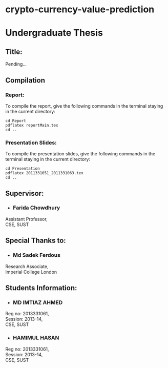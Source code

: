 # crypto-currency-value-prediction

# Undergraduate Thesis
## Title:
Pending...

## Compilation
### Report:
To compile the report, give the following commands in the terminal staying in the current directory:

    cd Report
    pdflatex reportMain.tex
    cd ..
  
### Presentation Slides:
To compile the presentation slides, give the following commands in the terminal staying in the current directory:

    cd Presentation
    pdflatex 2011331051_2011331063.tex
    cd ..
## Supervisor:

- <h3>Farida Chowdhury</h3>
Assistant Professor,<br>
CSE, SUST


## Special Thanks to:

- <h3>Md Sadek Ferdous</h3>
Research Associate,<br>
Imperial College London

## Students Information:

- <h3>MD IMTIAZ AHMED</h3>
Reg no: 2013331061,<br>
Session: 2013-14,<br>
CSE, SUST


- <h3>HAMIMUL HASAN</h3>
Reg no: 2013331061,<br>
Session: 2013-14,<br>
CSE, SUST
